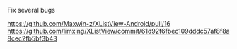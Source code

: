 Fix several bugs

https://github.com/Maxwin-z/XListView-Android/pull/16
https://github.com/limxing/XListView/commit/61d92f6fbec109dddc57af8f8a8cec2fb5bf3b43
